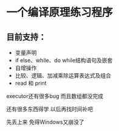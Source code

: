 # 一个编译原理练习程序

## 目前支持：
* 变量声明
* if else、while、do while结构语句及嵌套
* 自增操作
* 比较、逻辑、加减乘除运算表达式及组合
* read 和 print

executor还有很多bug 而且数组都没完成

还有很多东西得学 以后再找时间补吧

先丢上来 免得Windows又崩没了